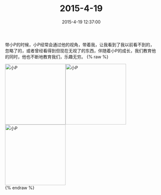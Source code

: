 ﻿---
title: 2015-4-19
date: 2015-4-19 12:37:00
tags:
categories: 爸爸
---
带小P的时候，小P经常会通过他的视角，带着我，让我看到了我以前看不到的，忽略了的，或者曾经看得到但现在无视了的东西，伴随着小P的成长，我们教育他的同时，他也不断地教育我们，乐趣无穷。
{% raw %}
<div style="width:500 px">
<div style="float:left; width:100 px"><img src="/2015-4-19/4065dfcbjw1erarvb1fb8j218g0xc1fa.jpg" width="200" alt="小P"></div>
<div style="float:left; width:100 px"><img src="/2015-4-19/4065dfcbjw1erarvcc8pgj218g0xcnii.jpg" width="200" alt="小P"></div>
<div style="float:left; width:100 px"><img src="/2015-4-19/4065dfcbjw1erarvdi3zwj218g0xcwzp.jpg" width="200" alt="小P"></div>
<div style="clear:both"></div>
</div>
{% endraw %}